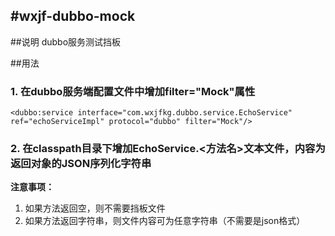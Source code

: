 #wxjf-dubbo-mock
---

##说明
dubbo服务测试挡板

##用法

### 1. 在dubbo服务端配置文件中增加filter="Mock"属性

	<dubbo:service interface="com.wxjfkg.dubbo.service.EchoService" ref="echoServiceImpl" protocol="dubbo" filter="Mock"/>

### 2. 在classpath目录下增加EchoService.<方法名>文本文件，内容为返回对象的JSON序列化字符串

**注意事项：**

1. 如果方法返回空，则不需要挡板文件
2. 如果方法返回字符串，则文件内容可为任意字符串（不需要是json格式）

